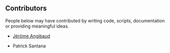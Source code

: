 ## Contributors

People below may have contributed by writing code, scripts, documentation or providing meaningful ideas.

* [J&eacute;r&ocirc;me Angibaud](https://github.com/djeang)

* Patrick Santana

